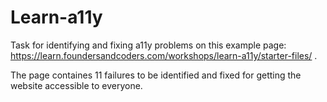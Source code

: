 # Learn-a11y

Task for identifying and fixing a11y problems on this example page: https://learn.foundersandcoders.com/workshops/learn-a11y/starter-files/ .

The page containes 11 failures to be identified and fixed for getting the website accessible to everyone.
